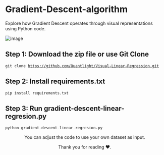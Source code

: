 # Gradient-Descent-algorithm

Explore how Gradient Descent operates through visual representations using Python code.

![image](https://github.com/Quantlight/Visual-Linear-Regression/assets/64504265/643151c8-27fb-4e18-9abd-0cb1ff0ec368)
## Step 1: Download the zip file or use Git Clone
<code>git clone https://github.com/Quantlight/Visual-Linear-Regression.git</code>
## Step 2: Install requirements.txt
<code>pip install requirements.txt</code>
## Step 3: Run gradient-descent-linear-regresion.py
<code>python gradient-descent-linear-regresion.py</code>

<p style="text-align: center">You can adjust the code to use your own dataset as input.</p>
<p style="text-align: center">Thank you for reading ❤.</p>
